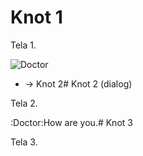 # Knot 1

Tela 1.

![Doctor](images/doctor.png)

* -> Knot 2# Knot 2 (dialog)

Tela 2.

:Doctor:How are you.# Knot 3

Tela 3.

<dcc-lively-talk character='Doctor' speech='Let’s go!'>
</dcc-lively-talk>